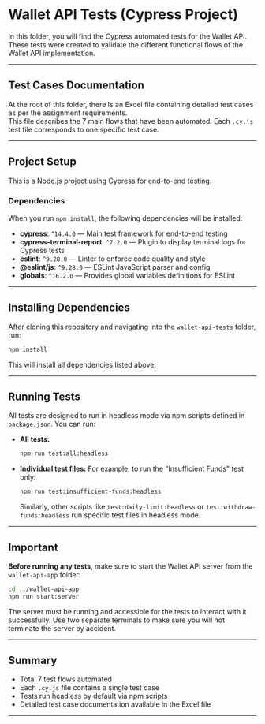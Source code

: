 # Wallet API Tests (Cypress Project)

In this folder, you will find the Cypress automated tests for the Wallet API.  
These tests were created to validate the different functional flows of the Wallet API implementation.

---

## Test Cases Documentation

At the root of this folder, there is an Excel file containing detailed test cases as per the assignment requirements.  
This file describes the 7 main flows that have been automated. Each `.cy.js` test file corresponds to one specific test case.

---

## Project Setup

This is a Node.js project using Cypress for end-to-end testing.

### Dependencies

When you run `npm install`, the following dependencies will be installed:

- **cypress**: `^14.4.0` — Main test framework for end-to-end testing
- **cypress-terminal-report**: `^7.2.0` — Plugin to display terminal logs for Cypress tests
- **eslint**: `^9.28.0` — Linter to enforce code quality and style
- **@eslint/js**: `^9.28.0` — ESLint JavaScript parser and config
- **globals**: `^16.2.0` — Provides global variables definitions for ESLint

---

## Installing Dependencies

After cloning this repository and navigating into the `wallet-api-tests` folder, run:

```bash
npm install
```

This will install all dependencies listed above.

---

## Running Tests

All tests are designed to run in headless mode via npm scripts defined in `package.json`.
You can run:

- **All tests:**

  ```bash
  npm run test:all:headless
  ```

- **Individual test files:**
  For example, to run the "Insufficient Funds" test only:

  ```bash
  npm run test:insufficient-funds:headless
  ```

  Similarly, other scripts like `test:daily-limit:headless` or `test:withdraw-funds:headless` run specific test files in headless mode.

---

## Important

**Before running any tests**, make sure to start the Wallet API server from the `wallet-api-app` folder:

```bash
cd ../wallet-api-app
npm run start:server
```

The server must be running and accessible for the tests to interact with it successfully. Use two separate terminals to make sure you will not terminate the server by accident.

---

## Summary

- Total 7 test flows automated
- Each `.cy.js` file contains a single test case
- Tests run headless by default via npm scripts
- Detailed test case documentation available in the Excel file

---

